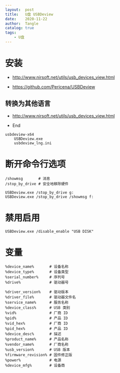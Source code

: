 ```yaml
---
layout:  post
title:   U盘 USBDeview
date:    2020-11-22
author:  Tangle
catalog: true
tags:
    - U盘
---
```


# 安装

- <http://www.nirsoft.net/utils/usb_devices_view.html>

- <https://github.com/Pericena/USBDeview>

## 转换为其他语言

- <http://www.nirsoft.net/utils/usb_devices_view.html>

- End

```
usbdeview-x64
    USBDeview.exe
    usbdeview_lng.ini
```

# 断开命令行选项

```
/showmsg       # 消息
/stop_by_drive # 安全地移除硬件
```

```
USBDeview.exe /stop_by_drive g:
USBDeview.exe /stop_by_drive /showmsg f:
```

# 禁用启用

```
USBDeview.exe /disable_enable "USB DISK"
```

# 变量

```
%device_name%       # 设备名称
%device_type%       # 设备类型
%serial_number%     # 序列号
%drive%             # 驱动器号

%driver_version%    # 驱动版本
%driver_file%       # 驱动器文件名
%service_name%      # 服务名称
%device_class%      # USB 类别
%vid%               # 厂商 ID
%pid%               # 产品 ID
%vid_hex%           # 厂商 ID
%pid_hex%           # 产品 ID
%device_desc%       # 描述
%product_name%      # 产品名称
%vendor_name%       # 厂商名称
%usb_version%       # USB 版本
%firmware_revision% # 固件修正版
%power%             # 电源
%device_mfg%        # 设备商
```
